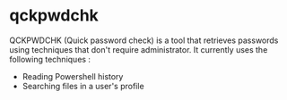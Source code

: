 # qckpwdchk
QCKPWDCHK (Quick password check) is a tool that retrieves passwords using techniques that don't require administrator. It currently uses the following techniques :
  - Reading Powershell history
  - Searching files in a user's profile

